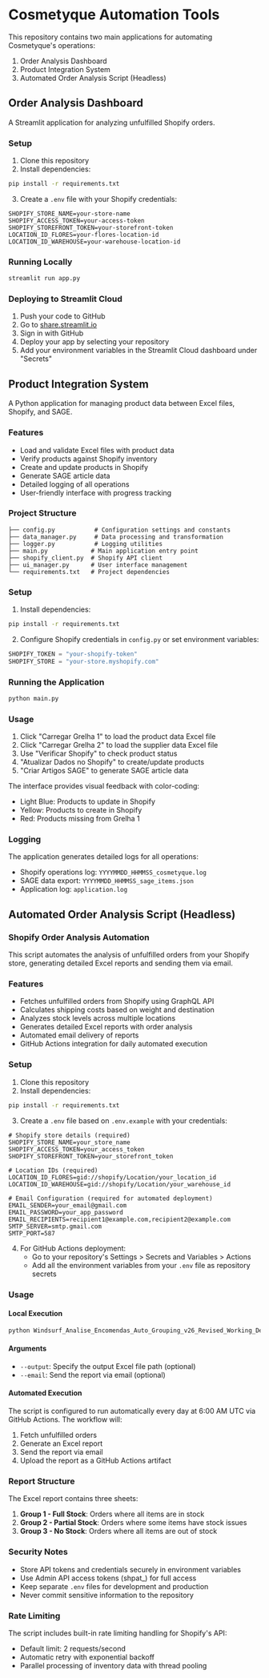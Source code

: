 # Cosmetyque Automation Tools

This repository contains two main applications for automating Cosmetyque's operations:

1. Order Analysis Dashboard
2. Product Integration System
3. Automated Order Analysis Script (Headless)

## Order Analysis Dashboard

A Streamlit application for analyzing unfulfilled Shopify orders.

### Setup

1. Clone this repository
2. Install dependencies:
```bash
pip install -r requirements.txt
```

3. Create a `.env` file with your Shopify credentials:
```
SHOPIFY_STORE_NAME=your-store-name
SHOPIFY_ACCESS_TOKEN=your-access-token
SHOPIFY_STOREFRONT_TOKEN=your-storefront-token
LOCATION_ID_FLORES=your-flores-location-id
LOCATION_ID_WAREHOUSE=your-warehouse-location-id
```

### Running Locally

```bash
streamlit run app.py
```

### Deploying to Streamlit Cloud

1. Push your code to GitHub
2. Go to [share.streamlit.io](https://share.streamlit.io)
3. Sign in with GitHub
4. Deploy your app by selecting your repository
5. Add your environment variables in the Streamlit Cloud dashboard under "Secrets"

## Product Integration System

A Python application for managing product data between Excel files, Shopify, and SAGE.

### Features

- Load and validate Excel files with product data
- Verify products against Shopify inventory
- Create and update products in Shopify
- Generate SAGE article data
- Detailed logging of all operations
- User-friendly interface with progress tracking

### Project Structure

```
├── config.py           # Configuration settings and constants
├── data_manager.py     # Data processing and transformation
├── logger.py           # Logging utilities
├── main.py            # Main application entry point
├── shopify_client.py  # Shopify API client
├── ui_manager.py      # User interface management
└── requirements.txt   # Project dependencies
```

### Setup

1. Install dependencies:
```bash
pip install -r requirements.txt
```

2. Configure Shopify credentials in `config.py` or set environment variables:
```python
SHOPIFY_TOKEN = "your-shopify-token"
SHOPIFY_STORE = "your-store.myshopify.com"
```

### Running the Application

```bash
python main.py
```

### Usage

1. Click "Carregar Grelha 1" to load the product data Excel file
2. Click "Carregar Grelha 2" to load the supplier data Excel file
3. Use "Verificar Shopify" to check product status
4. "Atualizar Dados no Shopify" to create/update products
5. "Criar Artigos SAGE" to generate SAGE article data

The interface provides visual feedback with color-coding:
- Light Blue: Products to update in Shopify
- Yellow: Products to create in Shopify
- Red: Products missing from Grelha 1

### Logging

The application generates detailed logs for all operations:
- Shopify operations log: `YYYYMMDD_HHMMSS_cosmetyque.log`
- SAGE data export: `YYYYMMDD_HHMMSS_sage_items.json`
- Application log: `application.log`

## Automated Order Analysis Script (Headless)

### Shopify Order Analysis Automation

This script automates the analysis of unfulfilled orders from your Shopify store, generating detailed Excel reports and sending them via email.

### Features

- Fetches unfulfilled orders from Shopify using GraphQL API
- Calculates shipping costs based on weight and destination
- Analyzes stock levels across multiple locations
- Generates detailed Excel reports with order analysis
- Automated email delivery of reports
- GitHub Actions integration for daily automated execution

### Setup

1. Clone this repository
2. Install dependencies:
```bash
pip install -r requirements.txt
```

3. Create a `.env` file based on `.env.example` with your credentials:
```env
# Shopify store details (required)
SHOPIFY_STORE_NAME=your_store_name
SHOPIFY_ACCESS_TOKEN=your_access_token
SHOPIFY_STOREFRONT_TOKEN=your_storefront_token

# Location IDs (required)
LOCATION_ID_FLORES=gid://shopify/Location/your_location_id
LOCATION_ID_WAREHOUSE=gid://shopify/Location/your_warehouse_id

# Email Configuration (required for automated deployment)
EMAIL_SENDER=your_email@gmail.com
EMAIL_PASSWORD=your_app_password
EMAIL_RECIPIENTS=recipient1@example.com,recipient2@example.com
SMTP_SERVER=smtp.gmail.com
SMTP_PORT=587
```

4. For GitHub Actions deployment:
   - Go to your repository's Settings > Secrets and Variables > Actions
   - Add all the environment variables from your `.env` file as repository secrets

### Usage

#### Local Execution
```bash
python Windsurf_Analise_Encomendas_Auto_Grouping_v26_Revised_Working_Deployment_GITHUB.py --output "orders_report.xlsx" --email
```

#### Arguments
- `--output`: Specify the output Excel file path (optional)
- `--email`: Send the report via email (optional)

#### Automated Execution
The script is configured to run automatically every day at 6:00 AM UTC via GitHub Actions. The workflow will:
1. Fetch unfulfilled orders
2. Generate an Excel report
3. Send the report via email
4. Upload the report as a GitHub Actions artifact

### Report Structure

The Excel report contains three sheets:
1. **Group 1 - Full Stock**: Orders where all items are in stock
2. **Group 2 - Partial Stock**: Orders where some items have stock issues
3. **Group 3 - No Stock**: Orders where all items are out of stock

### Security Notes

- Store API tokens and credentials securely in environment variables
- Use Admin API access tokens (shpat_) for full access
- Keep separate `.env` files for development and production
- Never commit sensitive information to the repository

### Rate Limiting

The script includes built-in rate limiting handling for Shopify's API:
- Default limit: 2 requests/second
- Automatic retry with exponential backoff
- Parallel processing of inventory data with thread pooling
